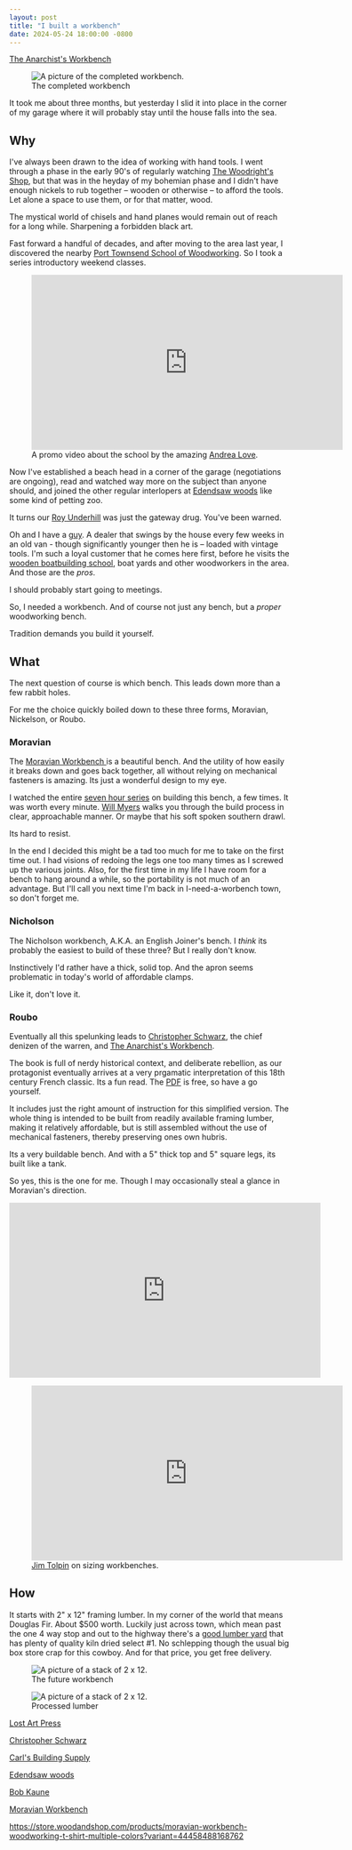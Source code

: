 ```yaml
---
layout: post
title: "I built a workbench"
date: 2024-05-24 18:00:00 -0800
---
```



[The Anarchist's Workbench](https://lostartpress.com/collections/workbenches/products/the-anarchists-workbench)

<figure>
	<img title="The completed workbench" alt="A picture of the completed workbench." srcset="https://hishma.imgix.net/dbc/IMG_6339.jpg?w=740&dpr=1 1x, https://hishma.imgix.net/dbc/IMG_6339.jpg?w=740&dpr=2 2x, https://hishma.imgix.net/dbc/IMG_6339.jpg?w=740&dpr=3 3x" src="https://hishma.imgix.net/dbc/IMG_6339.jpg?w=740">
	<figcaption>The completed workbench</figcaption>
</figure>

It took me about three months, but yesterday I slid it into place in the corner of my garage where it will probably stay until the house falls into the sea.

## Why

I've always been drawn to the idea of working with hand tools. I went through a phase in the early 90's of regularly watching [The Woodright's Shop](https://www.pbs.org/show/woodwrights-shop/), but that was in the heyday of my bohemian phase and I didn't have enough nickels to rub together – wooden or otherwise – to afford the tools. Let alone a space to use them, or for that matter, wood.

The mystical world of chisels and hand planes would remain out of reach for a long while. Sharpening a forbidden black art.

Fast forward a handful of decades, and after moving to the area last year, I discovered the nearby [Port Townsend School of Woodworking](https://www.ptwoodschool.org/our-story). So I took a series  introductory weekend classes.

<figure>
<iframe width="560" height="315" src="https://www.youtube.com/embed/PxPHvyMcnKk?si=NA1CCgJAbdgWhaE-" title="YouTube video player" frameborder="0" allow="accelerometer; autoplay; clipboard-write; encrypted-media; gyroscope; picture-in-picture; web-share" referrerpolicy="strict-origin-when-cross-origin" allowfullscreen></iframe>
<figcaption>A promo video about the school by the amazing <a href="http://www.andreaanimates.com/about-1">Andrea Love</a>.</figcaption>
</figure>

Now I've established a beach head in a corner of the garage (negotiations are ongoing), read and watched way more on the subject than anyone should, and joined the other regular interlopers at [Edendsaw woods](https://www.youtube.com/watch?v=3MtSYeiJ0Vc&t=60s) like some kind of petting zoo.

It turns our [Roy Underhill](https://www.youtube.com/watch?v=Au1TbIyLcPU) was just the gateway drug. You've been warned.

Oh and I have a [guy](https://www.antique-used-tools.com/bob_who.htm). A dealer that swings by the house every few weeks in an old van - though significantly younger then he is – loaded with vintage tools. I'm such a loyal customer that he comes here first, before he visits the [wooden boatbuilding school](https://nwswb.edu), boat yards and other woodworkers in the area. And those are the _pros_.

I should probably start going to meetings.

So, I needed a workbench. And of course not just any bench, but a _proper_ woodworking bench.

Tradition demands you build it yourself.

## What

The next question of course is which bench. This leads down more than a few rabbit holes. 

For me the choice quickly boiled down to these three forms, Moravian, Nickelson, or Roubo.

### Moravian

The [Moravian Workbench ](https://woodandshop.com/moravian-workbench-tour/) is a beautiful bench. And the utility of how easily it breaks down and goes back together, all without relying on mechanical fasteners is amazing. Its just a wonderful design to my eye. 

I watched the entire [seven hour series](https://store.woodandshop.com/products/digital-download-building-the-portable-moravian-workbench-with-will-myers) on building this bench, a few times. It was worth every minute. [Will Myers](https://www.youtube.com/watch?v=9vKPpp5_bbE) walks you through the build process in clear, approachable manner. Or maybe that his soft spoken southern drawl. 

Its hard to resist.

In the end I decided this might be a tad too much for me to take on the first time out. I had visions of redoing the legs one too many times as I screwed up the various joints. Also, for the first time in my life I have room for a bench to hang around a while, so the portability is not much of an advantage. But I'll call you next time I'm back in I-need-a-worbench town, so don't forget me.

### Nicholson

The Nicholson workbench, A.K.A. an English Joiner's bench.  I _think_ its probably the easiest to build of these three? But I really don't know.

Instinctively I'd rather have a thick, solid top. And the apron seems problematic in today's world of affordable clamps. 

Like it, don't love it.

###  Roubo

Eventually all this spelunking leads to [Christopher Schwarz](https://christophermschwarz.com/about), the chief denizen of the warren, and [The Anarchist's Workbench](https://lostartpress.com/collections/workbenches/products/the-anarchists-workbench).

The book is full of nerdy historical context, and deliberate rebellion, as our protagonist eventually arrives at a very prgamatic interpretation of this 18th century French classic. Its a fun read. The [PDF](https://blog.lostartpress.com/wp-content/uploads/2020/07/AWB_Consumer_June-2020_v5.1-1.pdf) is free, so have a go yourself.

It includes just the right amount of instruction for this simplified version. The whole thing is intended to be built from readily available framing lumber, making it relatively affordable, but is still assembled without the use of mechanical fasteners, thereby preserving ones own hubris.

Its a very buildable bench. And with a 5" thick top and 5" square legs, its built like a tank.

So yes, this is the one for me. Though I may occasionally steal a glance in Moravian's direction.





<iframe width="560" height="315" src="https://www.youtube.com/embed/9vKPpp5_bbE?si=JzXi1XSD7nHdVAZs" title="YouTube video player" frameborder="0" allow="accelerometer; autoplay; clipboard-write; encrypted-media; gyroscope; picture-in-picture; web-share" referrerpolicy="strict-origin-when-cross-origin" allowfullscreen></iframe>


<figure>
<iframe width="560" height="315" src="https://www.youtube.com/embed/bBS5-AV81lg?si=XMVWkyTiV2zbF_Dh" title="YouTube video player" frameborder="0" allow="accelerometer; autoplay; clipboard-write; encrypted-media; gyroscope; picture-in-picture; web-share" referrerpolicy="strict-origin-when-cross-origin" allowfullscreen></iframe>
<figcaption><a href="https://blog.lostartpress.com/2017/03/18/meet-the-author-jim-tolpin/">Jim Tolpin</a> on sizing workbenches.</figcaption>
</figure>

## How

It starts with 2" x 12" framing lumber. In my corner of the world that means Douglas Fir. About $500 worth. Luckily just across town, which mean past the one 4 way stop and out to the highway there's a [good lumber yard](https://www.carlsbuildingsupply.com) that has plenty of quality kiln dried select #1. No schlepping though the usual big box store crap for this cowboy. And for that price, you get free delivery.

<figure>
	<img title="The future workbench" alt="A picture of a stack of 2 x 12." srcset="https://hishma.imgix.net/dbc/IMG_5833.jpg?w=740&dpr=1 1x, https://hishma.imgix.net/dbc/IMG_5833.jpg?w=740&dpr=2 2x, https://hishma.imgix.net/dbc/IMG_5833.jpg?w=740&dpr=3 3x" src="https://hishma.imgix.net/dbc/IMG_5833.jpg?w=740">
	<figcaption>The future workbench</figcaption>
</figure>

<figure>
	<img title="Processed lumber" alt="A picture of a stack of 2 x 12." srcset="https://hishma.imgix.net/dbc/IMG_5913.jpg?w=740&dpr=1 1x, https://hishma.imgix.net/dbc/IMG_5913.jpg?w=740&dpr=2 2x, https://hishma.imgix.net/dbc/IMG_5913.jpg?w=740&dpr=3 3x" src="https://hishma.imgix.net/dbc/IMG_5913.jpg?w=740">
	<figcaption>Processed lumber</figcaption>
</figure>




[Lost Art Press](https://lostartpress.com)

[Christopher Schwarz](https://christophermschwarz.com/about)

[Carl's Building Supply](https://www.carlsbuildingsupply.com)

[Edendsaw woods](http://www.edensaw.com)

[Bob Kaune](https://www.antique-used-tools.com/bob_who.htm)

[Moravian Workbench ](https://woodandshop.com/moravian-workbench-tour/)

https://store.woodandshop.com/products/moravian-workbench-woodworking-t-shirt-multiple-colors?variant=44458488168762